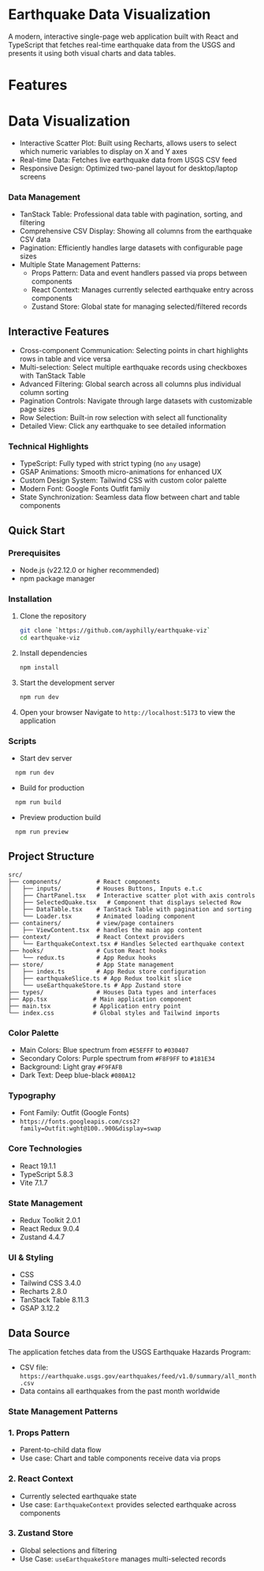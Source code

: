 # Earthquake Data Visualization

A modern, interactive single-page web application built with React and TypeScript that fetches real-time earthquake data from the USGS 
and presents it using both visual charts and data tables.

# Features

# Data Visualization
- Interactive Scatter Plot: Built using Recharts, allows users to select which numeric variables to display on X and Y axes
- Real-time Data: Fetches live earthquake data from USGS CSV feed
- Responsive Design: Optimized two-panel layout for desktop/laptop screens


### Data Management
- TanStack Table: Professional data table with pagination, sorting, and filtering
- Comprehensive CSV Display: Showing all columns from the earthquake CSV data
- Pagination: Efficiently handles large datasets with configurable page sizes
- Multiple State Management Patterns:
  - Props Pattern: Data and event handlers passed via props between components
  - React Context: Manages currently selected earthquake entry across components
  - Zustand Store: Global state for managing selected/filtered records

## Interactive Features
- Cross-component Communication: Selecting points in chart highlights rows in table and vice versa
- Multi-selection: Select multiple earthquake records using checkboxes with TanStack Table
- Advanced Filtering: Global search across all columns plus individual column sorting
- Pagination Controls: Navigate through large datasets with customizable page sizes
- Row Selection: Built-in row selection with select all functionality
- Detailed View: Click any earthquake to see detailed information

### Technical Highlights
- TypeScript: Fully typed with strict typing (no `any` usage)
- GSAP Animations: Smooth micro-animations for enhanced UX
- Custom Design System: Tailwind CSS with custom color palette
- Modern Font: Google Fonts Outfit family
- State Synchronization: Seamless data flow between chart and table components

## Quick Start

### Prerequisites
- Node.js (v22.12.0 or higher recommended)
- npm package manager

### Installation

1. Clone the repository
   ```bash
   git clone `https://github.com/ayphilly/earthquake-viz`
   cd earthquake-viz
   ```

2. Install dependencies
   ```bash
   npm install
   ```

3. Start the development server
   ```bash
   npm run dev
   ```

4. Open your browser
   Navigate to `http://localhost:5173` to view the application



### Scripts

- Start dev server
```bash
  npm run dev
```

- Build for production
```bash
  npm run build
```

- Preview production build
```bash
  npm run preview
```

## Project Structure

```
src/
├── components/          # React components
│   ├── inputs/          # Houses Buttons, Inputs e.t.c
│   ├── ChartPanel.tsx   # Interactive scatter plot with axis controls
│   ├── SelectedQuake.tsx   # Component that displays selected Row
│   ├── DataTable.tsx    # TanStack Table with pagination and sorting
│   └── Loader.tsx       # Animated loading component
├── containers/          # view/page containers
│   ├── ViewContent.tsx  # handles the main app content
├── context/             # React Context providers
│   └── EarthquakeContext.tsx # Handles Selected earthquake context
├── hooks/               # Custom React hooks
│   └── redux.ts         # App Redux hooks
├── store/               # App State management
│   ├── index.ts         # App Redux store configuration
│   ├── earthquakeSlice.ts # App Redux toolkit slice
│   └── useEarthquakeStore.ts # App Zustand store
├── types/               # Houses Data types and interfaces
├── App.tsx             # Main application component
├── main.tsx            # Application entry point
└── index.css           # Global styles and Tailwind imports
```


### Color Palette

- Main Colors: Blue spectrum from `#E5EFFF` to `#030407`
- Secondary Colors: Purple spectrum from `#F8F9FF` to `#181E34`
- Background: Light gray `#F9FAFB`
- Dark Text: Deep blue-black `#080A12`

### Typography
- Font Family: Outfit (Google Fonts)
- `https://fonts.googleapis.com/css2?family=Outfit:wght@100..900&display=swap`

### Core Technologies
- React 19.1.1
- TypeScript 5.8.3
- Vite 7.1.7

### State Management
- Redux Toolkit 2.0.1
- React Redux 9.0.4
- Zustand 4.4.7

### UI & Styling
- CSS
- Tailwind CSS 3.4.0
- Recharts 2.8.0
- TanStack Table 8.11.3
- GSAP 3.12.2



## Data Source

The application fetches data from the USGS Earthquake Hazards Program:
- CSV file: `https://earthquake.usgs.gov/earthquakes/feed/v1.0/summary/all_month.csv`
- Data contains all earthquakes from the past month worldwide


### State Management Patterns

### 1. Props Pattern
- Parent-to-child data flow
- Use case: Chart and table components receive data via props

### 2. React Context
- Currently selected earthquake state
- Use case: `EarthquakeContext` provides selected earthquake across components


### 3. Zustand Store
- Global selections and filtering
- Use Case: `useEarthquakeStore` manages multi-selected records